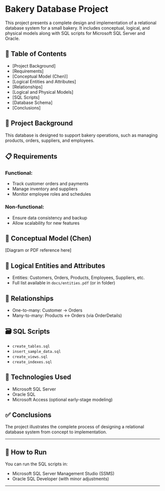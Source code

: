 # Bakery Database Project

This project presents a complete design and implementation of a relational database system for a small bakery. It includes conceptual, logical, and physical models along with SQL scripts for Microsoft SQL Server and Oracle.

## 📑 Table of Contents

- [Project Background]
- [Requirements]
- [Conceptual Model (Chen)]
- [Logical Entities and Attributes]
- [Relationships]
- [Logical and Physical Models]
- [SQL Scripts]
- [Database Schema]
- [Conclusions]

## 📘 Project Background

This database is designed to support bakery operations, such as managing products, orders, suppliers, and employees.

## 📋 Requirements

### Functional:
- Track customer orders and payments
- Manage inventory and suppliers
- Monitor employee roles and schedules

### Non-functional:
- Ensure data consistency and backup
- Allow scalability for new features

## 📐 Conceptual Model (Chen)
[Diagram or PDF reference here]

## 🧱 Logical Entities and Attributes
- Entities: Customers, Orders, Products, Employees, Suppliers, etc.
- Full list available in `docs/entities.pdf` (or in folder)

## 🔗 Relationships
- One-to-many: Customer → Orders
- Many-to-many: Products ↔ Orders (via OrderDetails)

## 🗃️ SQL Scripts
- `create_tables.sql`
- `insert_sample_data.sql`
- `create_views.sql`
- `create_indexes.sql`

## 🧾 Technologies Used
- Microsoft SQL Server
- Oracle SQL
- Microsoft Access (optional early-stage modeling)

## ✅ Conclusions

The project illustrates the complete process of designing a relational database system from concept to implementation.

---

## 📂 How to Run

You can run the SQL scripts in:
- Microsoft SQL Server Management Studio (SSMS)
- Oracle SQL Developer (with minor adjustments)

---
